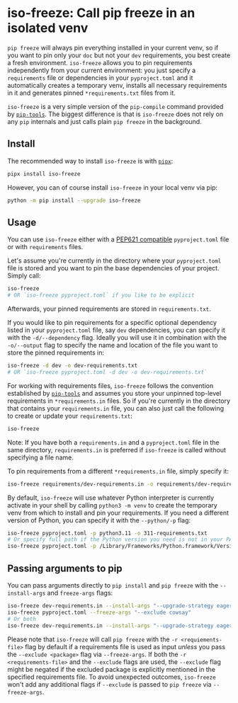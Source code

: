 # iso-freeze: Call pip freeze in an isolated venv

`pip freeze` will always pin everything installed in your current venv, so if you want to pin only your `doc` but not your `dev` requirements, you best create a fresh environment. `iso-freeze` allows you to pin requirements independently from your current environment: you just specify a `requirements` file or dependencies in your `pyproject.toml` and it automatically creates a temporary venv, installs all necessary requirements in it and generates pinned `*requirements.txt` files from it.

`iso-freeze` is a very simple version of the `pip-compile` command provided by [`pip-tools`](https://github.com/jazzband/pip-tools). The biggest difference is that is `iso-freeze` does not rely on any `pip` internals and just calls plain `pip freeze` in the background.

## Install

The recommended way to install `iso-freeze` is with [`pipx`](https://pypa.github.io/pipx/):

```bash
pipx install iso-freeze
```

However, you can of course install `iso-freeze` in your local venv via pip:

```bash
python -m pip install --upgrade iso-freeze
```

## Usage

You can use `iso-freeze` either with a [PEP621 compatible](https://peps.python.org/pep-0621/) `pyproject.toml` file or with `requirements` files.

Let's assume you're currently in the directory where your `pyproject.toml` file is stored and you want to pin the base dependencies of your project. Simply call:

```bash
iso-freeze
# OR `iso-freeze pyproject.toml` if you like to be explicit
```

Afterwards, your pinned requirements are stored in `requirements.txt`.

If you would like to pin requirements for a specific optional dependency listed in your `pyproject.toml` file, say `dev` dependencies, you can specify it with the `-d/--dependency` flag. Ideally you will use it in combination with the `-o/--output` flag to specify the name and location of the file you want to store the pinned requirements in:

```bash
iso-freeze -d dev -o dev-requirements.txt
# OR `iso-freeze pyproject.toml -d dev -o dev-requirements.txt`
```

For working with requirements files, `iso-freeze` follows the convention established by [`pip-tools`](https://github.com/jazzband/pip-tools) and assumes you store your unpinned top-level requirements in `*requirements.in` files. So if you're currently in the directory that contains your `requirements.in` file, you can also just call the following to create or update your `requirements.txt`:

```bash
iso-freeze
```

Note: If you have both a `requirements.in` and a `pyproject.toml` file in the same directory, `requirements.in` is preferred if `iso-freeze` is called without specifying a file name.

To pin requirements from a different `*requirements.in` file, simply specify it:

```bash
iso-freeze requirements/dev-requirements.in -o requirements/dev-requirements.txt
```

By default, `iso-freeze` will use whatever Python interpreter is currently activate in your shell by calling `python3 -m venv` to create the temporary venv from which to install and pin your requirements. If you need a different version of Python, you can specify it with the `--python/-p` flag:

```bash
iso-freeze pyproject.toml -p python3.11 -o 311-requirements.txt
# Or specify full path if the Python version you need is not in your PATH:
iso-freeze pyproject.toml -p /Library/Frameworks/Python.framework/Versions/3.11/bin/python -o 311-requirements.txt
```

## Passing arguments to pip

You can pass arguments directly to `pip install` and `pip freeze` with the `--install-args` and `freeze-args` flags:

```bash
iso-freeze dev-requirements.in --install-args "--upgrade-strategy eager --require-hashes"
iso-freeze pyproject.toml --freeze-args "--exclude cowsay"
# Or both
iso-freeze dev-requirements.in --install-args "--upgrade-strategy eager" --freeze-args "--exclude cowsay"
```

Please note that `iso-freeze` will call `pip freeze` with the `-r <requiements-file>` flag by default if a requirements file is used as input _unless_ you pass the `--exclude <package>` flag via `--freeze-args`. If both the `-r <requirements-file>` and the `--exclude` flags are used, the `--exclude` flag might be negated if the excluded package is explicitly mentioned in the specified requirements file. To avoid unexpected outcomes, `iso-freeze` won't add any additional flags if `--exclude` is passed to `pip freeze` via `--freeze-args`.
